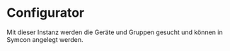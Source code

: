 # Configurator
Mit dieser Instanz werden die Geräte und Gruppen gesucht und können in Symcon angelegt werden.

